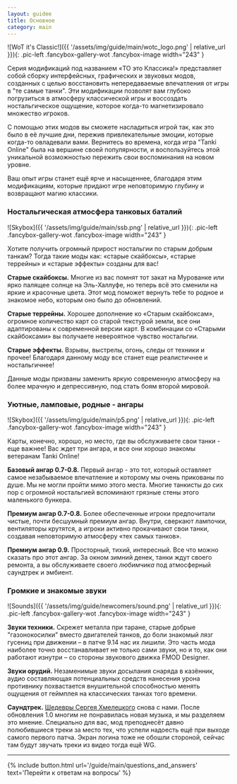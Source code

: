 ```yaml
---
layout: guidee
title: Основное
category: main
---
```


![WoT it's Classic!]({{ '/assets/img/guide/main/wotc_logo.png' | relative_url }}){: .pic-left .fancybox-gallery-wot .fancybox-image width="243" }

Серия модификаций под названием «TO это Классика!» представляет собой сборку интерфейсных, графических и звуковых модов, созданных с целью восстановить непередаваемые впечатления от игры в "те самые танки". Эти модификации позволят вам глубоко погрузиться в атмосферу классической игры и воссоздать ностальгическое ощущение, которое когда-то магнетизировало множество игроков.

С помощью этих модов вы сможете насладиться игрой так, как это было в её лучшие дни, пережив привлекательные эмоции, которые когда-то овладевали вами. Вернитесь во времена, когда игра "Tanki Online" была на вершине своей популярности, и воспользуйтесь этой уникальной возможностью пережить свои воспоминания на новом уровне.  

Ваш опыт игры станет ещё ярче и насыщеннее, благодаря этим модификациям, которые придают игре неповторимую глубину и возвращают магию классики.

### Ностальгическая атмосфера танковых баталий

![Skybox]({{ '/assets/img/guide/main/ssb.png' | relative_url }}){: .pic-left .fancybox-gallery-wot .fancybox-image width="243" }

Хотите получить огромный прирост ностальгии по старым добрым танкам? Тогда такие моды как: «старые скайбоксы», «старые террейны» и «старые эффекты» созданы для вас!

**Старые скайбоксы.** Многие из вас помнят тот закат на Мурованке или ярко палящее солнце на Эль-Халлуфе, но теперь всё это сменили на яркие и красочные цвета. Этот мод поможет вернуть тебе то родное и знакомое небо, которым оно было до обновлений.

**Старые террейны.** Хорошее дополнение ко «Старым скайбоксам», огромное количество карт со старой текстурой земли, все они адаптированы к современной версии карт. В комбинации со «Старыми скайбоксами» вы получаете невероятное чувство ностальгии.

**Старые эффекты.** Взрывы, выстрелы, огонь, следы от техники и прочее! Благодаря данному моду все станет еще реалистичнее и ностальгичнее!

Данные моды призваны заменить яркую современную атмосферу на более мрачную и депрессивную, под стать боям второй мировой.

### Уютные, ламповые, родные - ангары

![Skybox]({{ '/assets/img/guide/main/p5.png' | relative_url }}){: .pic-left .fancybox-gallery-wot .fancybox-image width="243" }

Карты, конечно, хорошо, но место, где вы обслуживаете свои танки - еще важнее! Вас ждет три ангара, и все они хорошо знакомы ветеранам Tanki Online!

**Базовый ангар 0.7-0.8.** Первый ангар - это тот, который оставляет самое незабываемое впечатление и которому мы очень прикованы по душе. Мы не могли пройти мимо этого места. Многие танкисты до сих пор с огромной ностальгией вспоминают грязные стены этого маленького бункера.

**Премиум ангар 0.7-0.8.** Более обеспеченные игроки предпочитали чистые, почти бесшумный премиум ангар. Внутри, сверкают лампочки, вентиляторы крутятся, а игроки активно прокачивают свои танки, создавая неповторимую атмосферу «тех самых танков».

**Премиум ангар 0.9.** Просторный, тихий, интересный. Все что можно сказать про этот ангар. За окном зимний денек, танки ждут своего ремонта, а вы обслуживаете своего *любимчика* под атмосферный саундтрек и эмбиент.

### Громкие и знакомые звуки

![Sounds]({{ '/assets/img/guide/newcomers/sound.png' | relative_url }}){: .pic-left .fancybox-gallery-wot .fancybox-image width="243" }

**Звуки техники.** Скрежет металла при таране, старые добрые "газонокосилки" вместо двигателей танков, до боли знакомый лязг гусениц при движении – в патче 9.14 нас их лишили. Это часть мода наиболее точно восстанавливает не только сами звуки, но и то, как они работают изнутри – со стороны звукового движка  FMOD Designer.

**Звуки орудий.** Незаменимые звуки досылания снаряда в казённик, аудио составляющая потенциальных средств нанесения урона противнику похвастается внушительной способностью менять ощущения от геймплея на классических танках того времени.

**Саундтрек.** [Шедевры Сергея Хмелецкого](https://tanki.su/ru/news/common/novaya-muzyka-v-1-0/) снова с нами. После обновления 1.0 многим не понравилась новая музыка, и мы разделяем это мнение. Специально для вас, мод преподнесёт давно полюбившиеся треки за место тех, что успели надоесть ещё при выходе самого первого патча. Экран логина тоже не обошли стороной, сейчас там будут звучать треки из видео тогда ещё WG.

---

{% include button.html url='/guide/main/questions_and_answers' text='Перейти к ответам на вопросы' %}